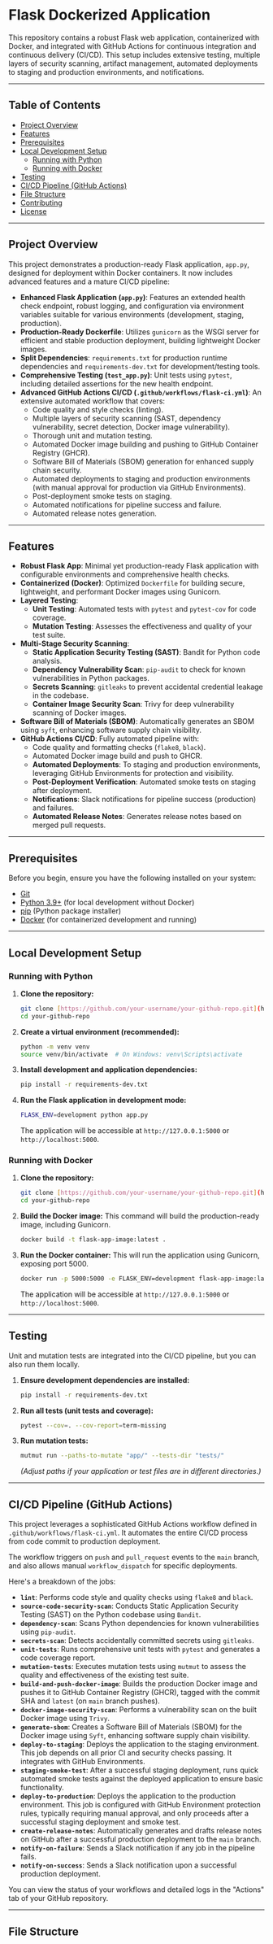 # Flask Dockerized Application

This repository contains a robust Flask web application, containerized with Docker, and integrated with GitHub Actions for continuous integration and continuous delivery (CI/CD). This setup includes extensive testing, multiple layers of security scanning, artifact management, automated deployments to staging and production environments, and notifications.

---

## Table of Contents

* [Project Overview](#project-overview)
* [Features](#features)
* [Prerequisites](#prerequisites)
* [Local Development Setup](#local-development-setup)
    * [Running with Python](#running-with-python)
    * [Running with Docker](#running-with-docker)
* [Testing](#testing)
* [CI/CD Pipeline (GitHub Actions)](#cicd-pipeline-github-actions)
* [File Structure](#file-structure)
* [Contributing](#contributing)
* [License](#license)

---

## Project Overview

This project demonstrates a production-ready Flask application, `app.py`, designed for deployment within Docker containers. It now includes advanced features and a mature CI/CD pipeline:

* **Enhanced Flask Application (`app.py`)**: Features an extended health check endpoint, robust logging, and configuration via environment variables suitable for various environments (development, staging, production).
* **Production-Ready Dockerfile**: Utilizes `gunicorn` as the WSGI server for efficient and stable production deployment, building lightweight Docker images.
* **Split Dependencies**: `requirements.txt` for production runtime dependencies and `requirements-dev.txt` for development/testing tools.
* **Comprehensive Testing (`test_app.py`)**: Unit tests using `pytest`, including detailed assertions for the new health endpoint.
* **Advanced GitHub Actions CI/CD (`.github/workflows/flask-ci.yml`)**: An extensive automated workflow that covers:
    * Code quality and style checks (linting).
    * Multiple layers of security scanning (SAST, dependency vulnerability, secret detection, Docker image vulnerability).
    * Thorough unit and mutation testing.
    * Automated Docker image building and pushing to GitHub Container Registry (GHCR).
    * Software Bill of Materials (SBOM) generation for enhanced supply chain security.
    * Automated deployments to staging and production environments (with manual approval for production via GitHub Environments).
    * Post-deployment smoke tests on staging.
    * Automated notifications for pipeline success and failure.
    * Automated release notes generation.

---

## Features

* **Robust Flask App**: Minimal yet production-ready Flask application with configurable environments and comprehensive health checks.
* **Containerized (Docker)**: Optimized `Dockerfile` for building secure, lightweight, and performant Docker images using Gunicorn.
* **Layered Testing**:
    * **Unit Testing**: Automated tests with `pytest` and `pytest-cov` for code coverage.
    * **Mutation Testing**: Assesses the effectiveness and quality of your test suite.
* **Multi-Stage Security Scanning**:
    * **Static Application Security Testing (SAST)**: Bandit for Python code analysis.
    * **Dependency Vulnerability Scan**: `pip-audit` to check for known vulnerabilities in Python packages.
    * **Secrets Scanning**: `gitleaks` to prevent accidental credential leakage in the codebase.
    * **Container Image Security Scan**: Trivy for deep vulnerability scanning of Docker images.
* **Software Bill of Materials (SBOM)**: Automatically generates an SBOM using `syft`, enhancing software supply chain visibility.
* **GitHub Actions CI/CD**: Fully automated pipeline with:
    * Code quality and formatting checks (`flake8`, `black`).
    * Automated Docker image build and push to GHCR.
    * **Automated Deployments**: To staging and production environments, leveraging GitHub Environments for protection and visibility.
    * **Post-Deployment Verification**: Automated smoke tests on staging after deployment.
    * **Notifications**: Slack notifications for pipeline success (production) and failures.
    * **Automated Release Notes**: Generates release notes based on merged pull requests.

---

## Prerequisites

Before you begin, ensure you have the following installed on your system:

* [Git](https://git-scm.com/downloads)
* [Python 3.9+](https://www.python.org/downloads/) (for local development without Docker)
* [pip](https://pip.pypa.io/en/stable/installation/) (Python package installer)
* [Docker](https://docs.docker.com/get-docker/) (for containerized development and running)

---

## Local Development Setup

### Running with Python

1.  **Clone the repository:**
    ```bash
    git clone [https://github.com/your-username/your-github-repo.git](https://github.com/your-username/your-github-repo.git)
    cd your-github-repo
    ```

2.  **Create a virtual environment (recommended):**
    ```bash
    python -m venv venv
    source venv/bin/activate  # On Windows: venv\Scripts\activate
    ```

3.  **Install development and application dependencies:**
    ```bash
    pip install -r requirements-dev.txt
    ```

4.  **Run the Flask application in development mode:**
    ```bash
    FLASK_ENV=development python app.py
    ```
    The application will be accessible at `http://127.0.0.1:5000` or `http://localhost:5000`.

### Running with Docker

1.  **Clone the repository:**
    ```bash
    git clone [https://github.com/your-username/your-github-repo.git](https://github.com/your-username/your-github-repo.git)
    cd your-github-repo
    ```

2.  **Build the Docker image:**
    This command will build the production-ready image, including Gunicorn.
    ```bash
    docker build -t flask-app-image:latest .
    ```

3.  **Run the Docker container:**
    This will run the application using Gunicorn, exposing port 5000.
    ```bash
    docker run -p 5000:5000 -e FLASK_ENV=development flask-app-image:latest
    ```
    The application will be accessible at `http://127.0.0.1:5000` or `http://localhost:5000`.

---

## Testing

Unit and mutation tests are integrated into the CI/CD pipeline, but you can also run them locally.

1.  **Ensure development dependencies are installed:**
    ```bash
    pip install -r requirements-dev.txt
    ```

2.  **Run all tests (unit tests and coverage):**
    ```bash
    pytest --cov=. --cov-report=term-missing
    ```

3.  **Run mutation tests:**
    ```bash
    mutmut run --paths-to-mutate "app/" --tests-dir "tests/"
    ```
    *(Adjust paths if your application or test files are in different directories.)*

---

## CI/CD Pipeline (GitHub Actions)

This project leverages a sophisticated GitHub Actions workflow defined in `.github/workflows/flask-ci.yml`. It automates the entire CI/CD process from code commit to production deployment.

The workflow triggers on `push` and `pull_request` events to the `main` branch, and also allows manual `workflow_dispatch` for specific deployments.

Here's a breakdown of the jobs:

* **`lint`**: Performs code style and quality checks using `flake8` and `black`.
* **`source-code-security-scan`**: Conducts Static Application Security Testing (SAST) on the Python codebase using `Bandit`.
* **`dependency-scan`**: Scans Python dependencies for known vulnerabilities using `pip-audit`.
* **`secrets-scan`**: Detects accidentally committed secrets using `gitleaks`.
* **`unit-tests`**: Runs comprehensive unit tests with `pytest` and generates a code coverage report.
* **`mutation-tests`**: Executes mutation tests using `mutmut` to assess the quality and effectiveness of the existing test suite.
* **`build-and-push-docker-image`**: Builds the production Docker image and pushes it to GitHub Container Registry (GHCR), tagged with the commit SHA and `latest` (on `main` branch pushes).
* **`docker-image-security-scan`**: Performs a vulnerability scan on the built Docker image using `Trivy`.
* **`generate-sbom`**: Creates a Software Bill of Materials (SBOM) for the Docker image using `Syft`, enhancing software supply chain visibility.
* **`deploy-to-staging`**: Deploys the application to the staging environment. This job depends on all prior CI and security checks passing. It integrates with GitHub Environments.
* **`staging-smoke-test`**: After a successful staging deployment, runs quick automated smoke tests against the deployed application to ensure basic functionality.
* **`deploy-to-production`**: Deploys the application to the production environment. This job is configured with GitHub Environment protection rules, typically requiring manual approval, and only proceeds after a successful staging deployment and smoke test.
* **`create-release-notes`**: Automatically generates and drafts release notes on GitHub after a successful production deployment to the `main` branch.
* **`notify-on-failure`**: Sends a Slack notification if any job in the pipeline fails.
* **`notify-on-success`**: Sends a Slack notification upon a successful production deployment.

You can view the status of your workflows and detailed logs in the "Actions" tab of your GitHub repository.

---

## File Structure
